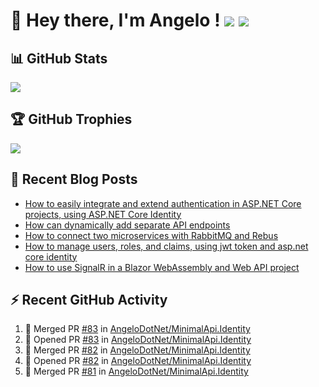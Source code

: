 # 👋 Hey there, I'm Angelo ! ![](https://img.shields.io/badge/Intel-Core_i5_12th-0071C5?style=for-the-badge&logo=intel&logoColor=white) <a href="https://www.buymeacoffee.com/angelodotnet" target="_blank"><img src="https://img.shields.io/badge/Buy%20Me%20A%20Coffee-FFDD00.svg?style=for-the-badge&logo=Buy-Me-A-Coffee&logoColor=black"></a>

## 📊 GitHub Stats
![](https://github-readme-stats.vercel.app/api?username=angelodotnet&theme=dracula&show_icons=true&hide_border=true&count_private=true)

## 🏆 GitHub Trophies
<img src="https://github-profile-trophy.vercel.app/?username=AngeloDotNet&no-frame=false&no-bg=false&margin-w=4&row=1" />

## 📝 Recent Blog Posts  
<!-- BLOG-POST-LIST:START -->
- [How to easily integrate and extend authentication in ASP.NET Core projects, using ASP.NET Core Identity](https://dev.to/angelodotnet/how-to-easily-integrate-and-extend-authentication-in-aspnet-core-projects-using-aspnet-core-130p)
- [How can dynamically add separate API endpoints](https://dev.to/angelodotnet/how-can-dynamically-add-separate-api-endpoints-4h56)
- [How to connect two microservices with RabbitMQ and Rebus](https://dev.to/angelodotnet/how-to-connect-two-microservices-with-rabbitmq-and-rebus-278)
- [How to manage users, roles, and claims, using jwt token and asp.net core identity](https://dev.to/angelodotnet/how-to-manage-roles-permissions-and-more-using-jwt-token-and-aspnet-core-identity-11k0)
- [How to use SignalR in a Blazor WebAssembly and Web API project](https://dev.to/angelodotnet/how-to-use-signalr-in-a-blazor-webassembly-and-web-api-project-27cp)
<!-- BLOG-POST-LIST:END -->

## ⚡ Recent GitHub Activity
<!--START_SECTION:activity-->
1. 🎉 Merged PR [#83](https://github.com/AngeloDotNet/MinimalApi.Identity/pull/83) in [AngeloDotNet/MinimalApi.Identity](https://github.com/AngeloDotNet/MinimalApi.Identity)
2. 💪 Opened PR [#83](https://github.com/AngeloDotNet/MinimalApi.Identity/pull/83) in [AngeloDotNet/MinimalApi.Identity](https://github.com/AngeloDotNet/MinimalApi.Identity)
3. 🎉 Merged PR [#82](https://github.com/AngeloDotNet/MinimalApi.Identity/pull/82) in [AngeloDotNet/MinimalApi.Identity](https://github.com/AngeloDotNet/MinimalApi.Identity)
4. 💪 Opened PR [#82](https://github.com/AngeloDotNet/MinimalApi.Identity/pull/82) in [AngeloDotNet/MinimalApi.Identity](https://github.com/AngeloDotNet/MinimalApi.Identity)
5. 🎉 Merged PR [#81](https://github.com/AngeloDotNet/MinimalApi.Identity/pull/81) in [AngeloDotNet/MinimalApi.Identity](https://github.com/AngeloDotNet/MinimalApi.Identity)
<!--END_SECTION:activity-->
